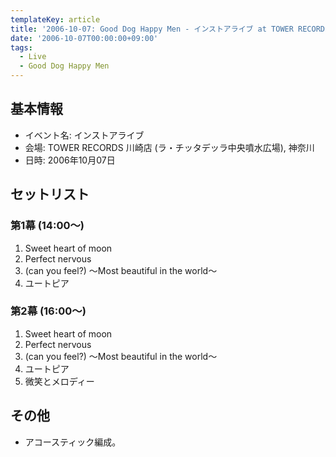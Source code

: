 ```yaml
---
templateKey: article
title: '2006-10-07: Good Dog Happy Men - インストアライブ at TOWER RECORDS 川崎店'
date: '2006-10-07T00:00:00+09:00'
tags:
  - Live
  - Good Dog Happy Men
---
```

## 基本情報

* イベント名: インストアライブ
* 会場: TOWER RECORDS 川崎店 (ラ・チッタデッラ中央噴水広場), 神奈川
* 日時: 2006年10月07日

## セットリスト

### 第1幕 (14:00～)

1. Sweet heart of moon
1. Perfect nervous
1. (can you feel?) ～Most beautiful in the world～
1. ユートピア

### 第2幕 (16:00～)

1. Sweet heart of moon
1. Perfect nervous
1. (can you feel?) ～Most beautiful in the world～
1. ユートピア
1. 微笑とメロディー

## その他

* アコースティック編成。
